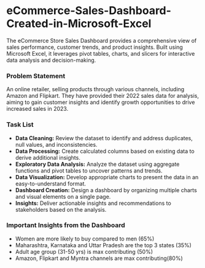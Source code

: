 # eCommerce-Sales-Dashboard-Created-in-Microsoft-Excel
The eCommerce Store Sales Dashboard provides a comprehensive view of sales performance, customer trends, and product insights. Built using Microsoft Excel, it leverages pivot tables, charts, and slicers for interactive data analysis and decision-making.

### Problem Statement
An online retailer, selling products through various channels, including Amazon and Flipkart. They have provided their 2022 sales data for analysis, aiming to gain customer insights and identify growth opportunities to drive increased sales in 2023.

### Task List
- **Data Cleaning:** Review the dataset to identify and address duplicates, null values, and inconsistencies.
- **Data Processing:** Create calculated columns based on existing data to derive additional insights.
- **Exploratory Data Analysis:** Analyze the dataset using aggregate functions and pivot tables to uncover patterns and trends.
- **Data Visualization:** Develop appropriate charts to present the data in an easy-to-understand format.
- **Dashboard Creation:** Design a dashboard by organizing multiple charts and visual elements on a single page.
- **Insights:** Deliver actionable insights and recommendations to stakeholders based on the analysis.

### Important Insights from the Dashboard
- Women are more likely to buy compared to men (65%)
- Maharashtra, Karnataka and Uttar Pradesh are the top 3 states (35%)
- Adult age group (31-50 yrs) is max contributing (50%)
- Amazon, Flipkart and Myntra channels are max contributing(80%)


